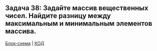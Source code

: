 ## Задача 38: Задайте массив вещественных чисел. Найдите разницу между максимальным и минимальным элементов массива.

[Блок-схема](example.drawio.png) | [КОД](Program.cs)

